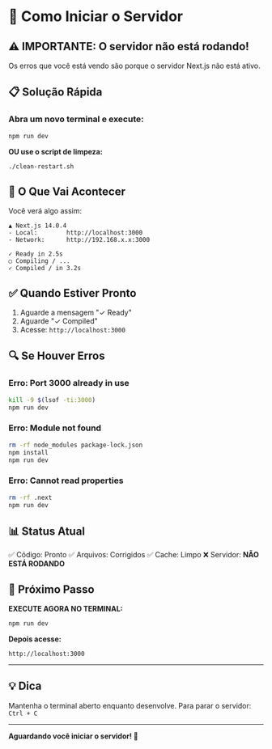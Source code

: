 # 🚀 Como Iniciar o Servidor

## ⚠️ IMPORTANTE: O servidor não está rodando!

Os erros que você está vendo são porque o servidor Next.js não está ativo.

## 📋 Solução Rápida

### Abra um novo terminal e execute:

```bash
npm run dev
```

**OU use o script de limpeza:**

```bash
./clean-restart.sh
```

## 🎯 O Que Vai Acontecer

Você verá algo assim:

```
▲ Next.js 14.0.4
- Local:        http://localhost:3000
- Network:      http://192.168.x.x:3000

✓ Ready in 2.5s
○ Compiling / ...
✓ Compiled / in 3.2s
```

## ✅ Quando Estiver Pronto

1. Aguarde a mensagem "✓ Ready"
2. Aguarde "✓ Compiled"
3. Acesse: `http://localhost:3000`

## 🔍 Se Houver Erros

### Erro: Port 3000 already in use
```bash
kill -9 $(lsof -ti:3000)
npm run dev
```

### Erro: Module not found
```bash
rm -rf node_modules package-lock.json
npm install
npm run dev
```

### Erro: Cannot read properties
```bash
rm -rf .next
npm run dev
```

## 📊 Status Atual

✅ Código: Pronto
✅ Arquivos: Corrigidos
✅ Cache: Limpo
❌ Servidor: **NÃO ESTÁ RODANDO**

## 🎯 Próximo Passo

**EXECUTE AGORA NO TERMINAL:**

```bash
npm run dev
```

**Depois acesse:**
```
http://localhost:3000
```

---

## 💡 Dica

Mantenha o terminal aberto enquanto desenvolve.
Para parar o servidor: `Ctrl + C`

---

**Aguardando você iniciar o servidor! 🚀**
